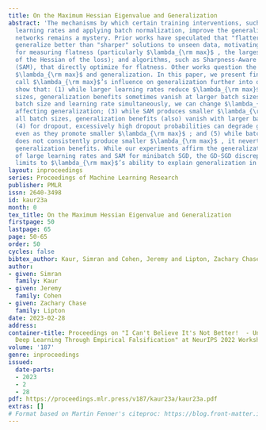 ```yaml
---
title: On the Maximum Hessian Eigenvalue and Generalization
abstract: 'The mechanisms by which certain training interventions, such as increasing
  learning rates and applying batch normalization, improve the generalization of deep
  networks remains a mystery. Prior works have speculated that "flatter" solutions
  generalize better than "sharper" solutions to unseen data, motivating several metrics
  for measuring flatness (particularly $\lambda_{\rm max}$ , the largest eigenvalue
  of the Hessian of the loss); and algorithms, such as Sharpness-Aware Minimization
  (SAM), that directly optimize for flatness. Other works question the link between
  $\lambda_{\rm max}$ and generalization. In this paper, we present findings that
  call $\lambda_{\rm max}$’s influence on generalization further into question. We
  show that: (1) while larger learning rates reduce $\lambda_{\rm max}$ for all batch
  sizes, generalization benefits sometimes vanish at larger batch sizes; (2) by scaling
  batch size and learning rate simultaneously, we can change $\lambda_{\rm max}$ without
  affecting generalization; (3) while SAM produces smaller $\lambda_{\rm max}$ for
  all batch sizes, generalization benefits (also) vanish with larger batch sizes;
  (4) for dropout, excessively high dropout probabilities can degrade generalization,
  even as they promote smaller $\lambda_{\rm max}$ ; and (5) while batch-normalization
  does not consistently produce smaller $\lambda_{\rm max}$ , it nevertheless confers
  generalization benefits. While our experiments affirm the generalization benefits
  of large learning rates and SAM for minibatch SGD, the GD-SGD discrepancy demonstrates
  limits to $\lambda_{\rm max}$’s ability to explain generalization in neural networks.'
layout: inproceedings
series: Proceedings of Machine Learning Research
publisher: PMLR
issn: 2640-3498
id: kaur23a
month: 0
tex_title: On the Maximum Hessian Eigenvalue and Generalization
firstpage: 50
lastpage: 65
page: 50-65
order: 50
cycles: false
bibtex_author: Kaur, Simran and Cohen, Jeremy and Lipton, Zachary Chase
author:
- given: Simran
  family: Kaur
- given: Jeremy
  family: Cohen
- given: Zachary Chase
  family: Lipton
date: 2023-02-28
address:
container-title: Proceedings on "I Can't Believe It's Not Better!  - Understanding
  Deep Learning Through Empirical Falsification" at NeurIPS 2022 Workshops
volume: '187'
genre: inproceedings
issued:
  date-parts:
  - 2023
  - 2
  - 28
pdf: https://proceedings.mlr.press/v187/kaur23a/kaur23a.pdf
extras: []
# Format based on Martin Fenner's citeproc: https://blog.front-matter.io/posts/citeproc-yaml-for-bibliographies/
---
```

